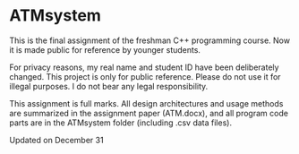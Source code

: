 # ATMsystem
This is the final assignment of the freshman C++ programming course. Now it is made public for reference by younger students.

For privacy reasons, my real name and student ID have been deliberately changed. This project is only for public reference. Please do not use it for illegal purposes. I do not bear any legal responsibility.

This assignment is full marks. All design architectures and usage methods are summarized in the assignment paper (ATM.docx), and all program code parts are in the ATMsystem folder (including .csv data files).

Updated on December 31
